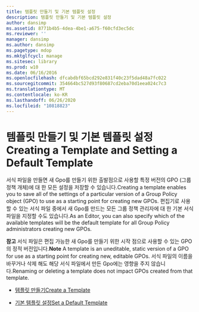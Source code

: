 ```yaml
---
title: 템플릿 만들기 및 기본 템플릿 설정
description: 템플릿 만들기 및 기본 템플릿 설정
author: dansimp
ms.assetid: 8771b4b5-4dea-4be1-a675-f60cfd3ec5dc
ms.reviewer: ''
manager: dansimp
ms.author: dansimp
ms.pagetype: mdop
ms.mktglfcycl: manage
ms.sitesec: library
ms.prod: w10
ms.date: 06/16/2016
ms.openlocfilehash: dfcabdbf65bcd292e831f40c23f5dad48a7fc022
ms.sourcegitcommit: 354664bc527d93f80687cd2eba70d1eea024c7c3
ms.translationtype: MT
ms.contentlocale: ko-KR
ms.lasthandoff: 06/26/2020
ms.locfileid: "10818823"
---
```

# <span data-ttu-id="8e948-103">템플릿 만들기 및 기본 템플릿 설정</span><span class="sxs-lookup"><span data-stu-id="8e948-103">Creating a Template and Setting a Default Template</span></span>


<span data-ttu-id="8e948-104">서식 파일을 만들면 새 Gpo를 만들기 위한 출발점으로 사용할 특정 버전의 GPO (그룹 정책 개체)에 대 한 모든 설정을 저장할 수 있습니다.</span><span class="sxs-lookup"><span data-stu-id="8e948-104">Creating a template enables you to save all of the settings of a particular version of a Group Policy object (GPO) to use as a starting point for creating new GPOs.</span></span> <span data-ttu-id="8e948-105">편집기로 사용할 수 있는 서식 파일 중에서 새 Gpo를 만드는 모든 그룹 정책 관리자에 대 한 기본 서식 파일을 지정할 수도 있습니다.</span><span class="sxs-lookup"><span data-stu-id="8e948-105">As an Editor, you can also specify which of the available templates will be the default template for all Group Policy administrators creating new GPOs.</span></span>

<span data-ttu-id="8e948-106">**참고**  서식 파일은 편집 가능한 새 Gpo를 만들기 위한 시작 점으로 사용할 수 있는 GPO의 정적 버전입니다.</span><span class="sxs-lookup"><span data-stu-id="8e948-106">**Note** A template is an uneditable, static version of a GPO for use as a starting point for creating new, editable GPOs.</span></span> <span data-ttu-id="8e948-107">서식 파일의 이름을 바꾸거나 삭제 해도 해당 서식 파일에서 만든 Gpo에는 영향을 주지 않습니다.</span><span class="sxs-lookup"><span data-stu-id="8e948-107">Renaming or deleting a template does not impact GPOs created from that template.</span></span>

 

-   [<span data-ttu-id="8e948-108">템플릿 만들기</span><span class="sxs-lookup"><span data-stu-id="8e948-108">Create a Template</span></span>](create-a-template.md)

-   [<span data-ttu-id="8e948-109">기본 템플릿 설정</span><span class="sxs-lookup"><span data-stu-id="8e948-109">Set a Default Template</span></span>](set-a-default-template.md)

 

 






